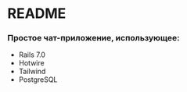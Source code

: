 # README

### Простое чат-приложение, использующее:

* Rails 7.0
* Hotwire
* Tailwind
* PostgreSQL


